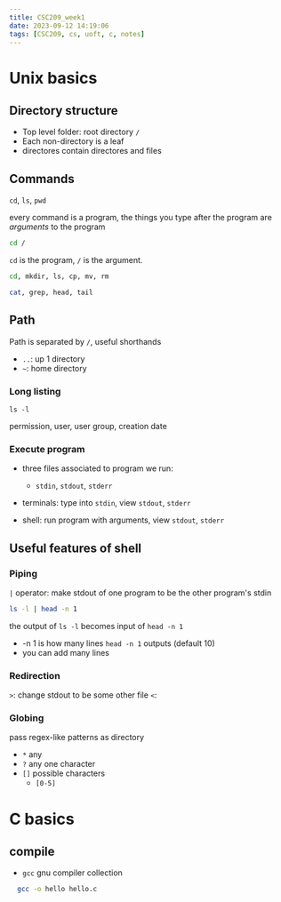 ```yaml
---
title: CSC209_week1
date: 2023-09-12 14:19:06
tags: [CSC209, cs, uoft, c, notes]
---
```


# Unix basics

## Directory structure

- Top level folder: root directory `/`
- Each non-directory is a leaf
- directores contain directores and files

## Commands

`cd`, `ls`, `pwd`

every command is a program, the things you type after the program are *arguments* to the program

```bash
cd /
```

`cd` is the program, `/` is the argument.

```bash
cd, mkdir, ls, cp, mv, rm

cat, grep, head, tail
```

## Path

Path is separated by `/`, useful shorthands

- `..`: up 1 directory
- `~`: home directory

### Long listing

`ls -l`

permission, user, user group, creation date

### Execute program

- three files associated to program we run:
  - `stdin`, `stdout`, `stderr`

- terminals: type into `stdin`, view `stdout`, `stderr`
- shell: run program with arguments, view `stdout`, `stderr`

## Useful features of shell

### Piping
`|` operator: make stdout of one program to be the other program's stdin

```bash
ls -l | head -n 1
```

the output of `ls -l` becomes input of `head -n 1`

* -n 1 is how many lines `head -n 1` outputs (default 10)
* you can add many lines

### Redirection

`>`: change stdout to be some other file
`<`: 

### Globing

pass regex-like patterns as directory

- `*` any
- `?` any one character
- `[]` possible characters
  - `[0-5]`

# C basics

## compile
- `gcc` gnu compiler collection
```Bash
  gcc -o hello hello.c
```